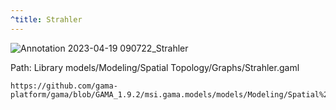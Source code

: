 ```yaml
---
^title: Strahler
---
```


![Annotation 2023-04-19 090722_Strahler](https://user-images.githubusercontent.com/4437331/233002259-014e429f-44d2-4dd2-ab96-db5467e1e4cb.png)

Path: Library models/Modeling/Spatial Topology/Graphs/Strahler.gaml

```gaml reference
https://github.com/gama-platform/gama/blob/GAMA_1.9.2/msi.gama.models/models/Modeling/Spatial%20Topology/Graphs/models/Strahler.gaml
```
